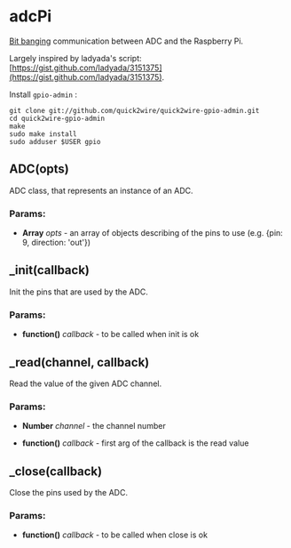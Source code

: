 

<!-- Start src/adc.js -->

# adcPi

[Bit banging](http://en.wikipedia.org/wiki/Bit_banging) communication between ADC and the Raspberry Pi.

Largely inspired by ladyada's script: [https://gist.github.com/ladyada/3151375](https://gist.github.com/ladyada/3151375).

Install `gpio-admin` :
```shell
git clone git://github.com/quick2wire/quick2wire-gpio-admin.git
cd quick2wire-gpio-admin
make
sudo make install
sudo adduser $USER gpio
```

## ADC(opts)

ADC class, that represents an instance of an ADC.

### Params: 

* **Array** *opts* - an array of objects describing of the pins to use (e.g. {pin: 9, direction: 'out'})

## _init(callback)

Init the pins that are used by the ADC.

### Params: 

* **function()** *callback* - to be called when init is ok

## _read(channel, callback)

Read the value of the given ADC channel.

### Params: 

* **Number** *channel* - the channel number

* **function()** *callback* - first arg of the callback is the read value

## _close(callback)

Close the pins used by the ADC.

### Params: 

* **function()** *callback* - to be called when close is ok

<!-- End src/adc.js -->

